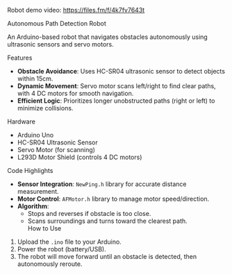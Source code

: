 Robot demo video: https://files.fm/f/4k7fv7643t

Autonomous Path Detection Robot  

An Arduino-based robot that navigates obstacles autonomously using ultrasonic sensors and servo motors.  

Features  
- **Obstacle Avoidance**: Uses HC-SR04 ultrasonic sensor to detect objects within 15cm.  
- **Dynamic Movement**: Servo motor scans left/right to find clear paths, with 4 DC motors for smooth navigation.  
- **Efficient Logic**: Prioritizes longer unobstructed paths (right or left) to minimize collisions.  

Hardware  
- Arduino Uno  
- HC-SR04 Ultrasonic Sensor  
- Servo Motor (for scanning)  
- L293D Motor Shield (controls 4 DC motors)  

Code Highlights  
- **Sensor Integration**: `NewPing.h` library for accurate distance measurement.  
- **Motor Control**: `AFMotor.h` library to manage motor speed/direction.  
- **Algorithm**:  
  - Stops and reverses if obstacle is too close.  
  - Scans surroundings and turns toward the clearest path.  
How to Use  
1. Upload the `.ino` file to your Arduino.  
2. Power the robot (battery/USB).  
3. The robot will move forward until an obstacle is detected, then autonomously reroute.  


